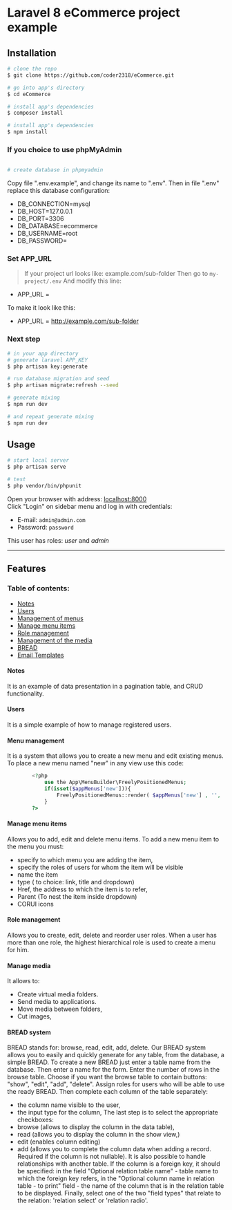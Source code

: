 
# Laravel 8 eCommerce project example

## Installation

``` bash
# clone the repo
$ git clone https://github.com/coder2318/eCommerce.git

# go into app's directory
$ cd eCommerce

# install app's dependencies
$ composer install

# install app's dependencies
$ npm install

```

### If you choice to use phpMyAdmin

``` bash

# create database in phpmyadmin

```
Copy file ".env.example", and change its name to ".env".
Then in file ".env" replace this database configuration:
* DB_CONNECTION=mysql
* DB_HOST=127.0.0.1
* DB_PORT=3306
* DB_DATABASE=ecommerce
* DB_USERNAME=root
* DB_PASSWORD=

### Set APP_URL

> If your project url looks like: example.com/sub-folder 
Then go to `my-project/.env`
And modify this line:

* APP_URL = 

To make it look like this:

* APP_URL = http://example.com/sub-folder


### Next step

``` bash
# in your app directory
# generate laravel APP_KEY
$ php artisan key:generate

# run database migration and seed
$ php artisan migrate:refresh --seed

# generate mixing
$ npm run dev

# and repeat generate mixing
$ npm run dev
```

## Usage

``` bash
# start local server
$ php artisan serve

# test
$ php vendor/bin/phpunit
```

Open your browser with address: [localhost:8000](localhost:8000)  
Click "Login" on sidebar menu and log in with credentials:

* E-mail: ```admin@admin.com```
* Password: ```password```

This user has roles: _user_ and _admin_

--- 

## Features

### Table of contents:
* [Notes](#notes)
* [Users](#users)
* [Management of menus](#menu-management)
* [Manage menu items](#Manage-menu-items)
* [Role management](#Role-management)
* [Management of the media](#Manage-media)
* [BREAD](#BREAD-system)
* [Email Templates](#E-mail-Templates)

#### Notes
It is an example of data presentation in a pagination table, and CRUD functionality.

#### Users
It is a simple example of how to manage registered users.

#### Menu management 
It is a system that allows you to create a new menu and edit existing menus. To place a new menu named "new" in any view use this code:
```php
        <?php
            use the App\MenuBuilder\FreelyPositionedMenus;
            if(isset($appMenus['new'])){
                FreelyPositionedMenus::render( $appMenus['new'] , '', 'your-css-class-of-ul-element');
            }
        ?>  
```
#### Manage menu items
Allows you to add, edit and delete menu items.
To add a new menu item to the menu you must:
* specify to which menu you are adding the item,
* specify the roles of users for whom the item will be visible
* name the item
* type ( to choice: link, title and dropdown)
* Href, the address to which the item is to refer,
* Parent (To nest the item inside dropdown)
* CORUI icons

#### Role management
Allows you to create, edit, delete and reorder user roles.
When a user has more than one role, the highest hierarchical role is used to create a menu for him.

#### Manage media
It allows to:
* Create virtual media folders.
* Send media to applications.
* Move media between folders,
* Cut images,

#### BREAD system
BREAD stands for: browse, read, edit, add, delete.
Our BREAD system allows you to easily and quickly generate for any table, from the database, a simple BREAD.
To create a new BREAD just enter a table name from the database.  Then enter a name for the form. Enter the number of rows in the browse table. Choose if you want the browse table to contain buttons: "show", "edit", "add", "delete".
Assign roles for users who will be able to use the ready BREAD.
Then complete each column of the table separately:
* the column name visible to the user,
* the input type for the column,
The last step is to select the appropriate checkboxes:
* browse (allows to display the column in the data table),
* read (allows you to display the column in the show view,)
* edit (enables column editing)
* add (allows you to complete the column data when adding a record. Required if the column is not nullable).
It is also possible to handle relationships with another table.
If the column is a foreign key, it should be specified: in the field "Optional relation table name" - table name to which the foreign key refers, in the "Optional column name in relation table - to print" field - the name of the column that is in the relation table to be displayed. Finally, select one of the two "field types" that relate to the relation: 'relation select' or 'relation radio'.


